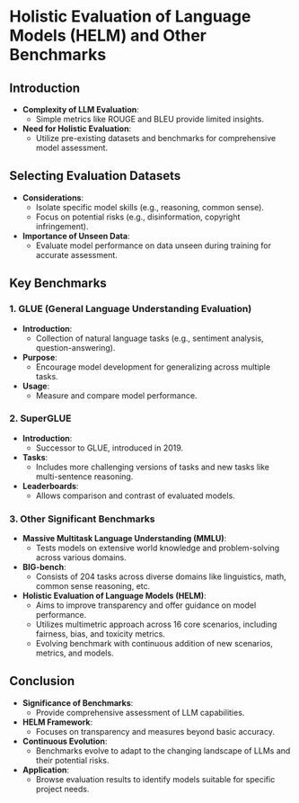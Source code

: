 # Holistic Evaluation of Language Models (HELM) and Other Benchmarks

## Introduction

- **Complexity of LLM Evaluation**:
  - Simple metrics like ROUGE and BLEU provide limited insights.
- **Need for Holistic Evaluation**:
  - Utilize pre-existing datasets and benchmarks for comprehensive model assessment.

## Selecting Evaluation Datasets

- **Considerations**:
  - Isolate specific model skills (e.g., reasoning, common sense).
  - Focus on potential risks (e.g., disinformation, copyright infringement).
- **Importance of Unseen Data**:
  - Evaluate model performance on data unseen during training for accurate assessment.

## Key Benchmarks

### 1. GLUE (General Language Understanding Evaluation)

- **Introduction**:
  - Collection of natural language tasks (e.g., sentiment analysis, question-answering).
- **Purpose**:
  - Encourage model development for generalizing across multiple tasks.
- **Usage**:
  - Measure and compare model performance.

### 2. SuperGLUE

- **Introduction**:
  - Successor to GLUE, introduced in 2019.
- **Tasks**:
  - Includes more challenging versions of tasks and new tasks like multi-sentence reasoning.
- **Leaderboards**:
  - Allows comparison and contrast of evaluated models.

### 3. Other Significant Benchmarks

- **Massive Multitask Language Understanding (MMLU)**:
  - Tests models on extensive world knowledge and problem-solving across various domains.
- **BIG-bench**:
  - Consists of 204 tasks across diverse domains like linguistics, math, common sense reasoning, etc.
- **Holistic Evaluation of Language Models (HELM)**:
  - Aims to improve transparency and offer guidance on model performance.
  - Utilizes multimetric approach across 16 core scenarios, including fairness, bias, and toxicity metrics.
  - Evolving benchmark with continuous addition of new scenarios, metrics, and models.

## Conclusion

- **Significance of Benchmarks**:
  - Provide comprehensive assessment of LLM capabilities.
- **HELM Framework**:
  - Focuses on transparency and measures beyond basic accuracy.
- **Continuous Evolution**:
  - Benchmarks evolve to adapt to the changing landscape of LLMs and their potential risks.
- **Application**:
  - Browse evaluation results to identify models suitable for specific project needs.